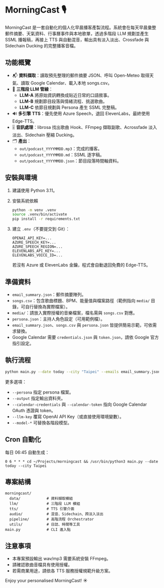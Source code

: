 # MorningCast 🎙️

MorningCast 是一套自動化的個人化早晨播客產製流程。系統會在每天早晨彙整郵件摘要、天氣資料、行事曆事件與本地歌單，透過多階段 LLM 規劃並產生 SSML 播報稿，再接上 TTS 與自動混音，輸出具有淡入淡出、Crossfade 與 Sidechain Ducking 的完整播客音檔。

## 功能概覽

- 📬 **資料擷取**：讀取預先整理的郵件摘要 JSON、呼叫 Open-Meteo 取得天氣、讀取 Google Calendar、載入本地 songs.csv。
- 🧠 **三階段 LLM 管線**：
  - **LLM-A** 將原始資訊轉換成貼近日常的口語敘事。
  - **LLM-B** 規劃節目段落與情緒流程、挑選歌曲。
  - **LLM-C** 依節目規劃與 Persona 產生 SSML 完整稿。
- 🔊 **多引擎 TTS**：優先使用 Azure Speech，退回 ElevenLabs，最終使用 Edge-TTS。
- 🎚️ **音訊處理**：librosa 找出歌曲 Hook、FFmpeg 擷取副歌、Acrossfade 淡入淡出、Sidechain 壓縮 Ducking。
- 🗂️ **產出**：
  - `out/podcast_YYYYMMDD.mp3`：完成的播客。
  - `out/podcast_YYYYMMDD.md`：SSML 逐字稿。
  - `out/podcast_YYYYMMDD.json`：節目段落時間軸資料。

## 安裝與環境

1. 建議使用 Python 3.11。
2. 安裝系統依賴

   ```bash
   python -m venv .venv
   source .venv/bin/activate
   pip install -r requirements.txt
   ```

3. 建立 `.env`（不要提交到 Git）：

   ```env
   OPENAI_API_KEY=...
   AZURE_SPEECH_KEY=...
   AZURE_SPEECH_REGION=...
   ELEVENLABS_API_KEY=...
   ELEVENLABS_VOICE_ID=...
   ```

   若沒有 Azure 或 ElevenLabs 金鑰，程式會自動退回免費的 Edge-TTS。

## 準備資料

- `email_summary.json`：郵件摘要陣列。
- `songs.csv`：包含歌曲標題、BPM、能量值與檔案路徑（範例指向 `media/` 目錄，可自行替換為實際檔案）。
- `media/`：請放入實際授權的音樂檔案，檔名需與 `songs.csv` 對應。
- `persona.json`：主持人角色設定（可用範例檔）。
- `email_summary.json`、`songs.csv` 與 `persona.json` 皆提供簡易示範，可依需求替換。
- Google Calendar 需要 `credentials.json` 與 `token.json`，請依 Google 官方指引設定。

## 執行流程

```bash
python main.py --date today --city "Taipei" --emails email_summary.json --songs songs.csv
```

更多選項：

- `--persona` 指定 persona 檔案。
- `--output` 指定輸出資料夾。
- `--calendar-credentials` 與 `--calendar-token` 指向 Google Calendar OAuth 憑證與 token。
- `--llm-key` 覆寫 OpenAI API Key（或直接使用環境變數）。
- `--model-*` 可替換各階段模型。

## Cron 自動化

每日 06:45 自動生成：

```
0 6 * * * cd ~/Projects/morningcast && /usr/bin/python3 main.py --date today --city Taipei
```

## 專案結構

```
morningcast/
  data/            # 資料擷取模組
  llm/             # 三階段 LLM 模組
  tts/             # TTS 引擎介面
  audio/           # 混音、Sidechain、跨淡入淡出
  pipeline/        # 高階流程 Orchestrator
  utils/           # 日誌、時間等工具
main.py            # CLI 進入點
```

## 注意事項

- 本專案預設輸出 wav/mp3 需要系統安裝 FFmpeg。
- 請確認歌曲音檔具有使用授權。
- 若需商業用途，請依各 TTS 服務授權規範升級方案。

Enjoy your personalised MorningCast! ☀️
